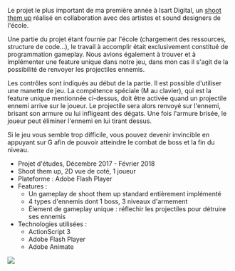 Le projet le plus important de ma première année à Isart Digital, un [shoot them up](https://fr.wikipedia.org/wiki/Shoot_%27em_up "Wikipedia") réalisé en collaboration avec des artistes et sound designers de l'école.

Une partie du projet étant fournie par l'école (chargement des ressources, structure de code...), le travail à accomplir était exclusivement constitué de programmation gameplay. Nous avions également à trouver et à implémenter une feature unique dans notre jeu, dans mon cas il s'agit de la possibilité de renvoyer les projectiles ennemis.

Les contrôles sont indiqués au début de la partie. Il est possible d'utiliser une manette de jeu. La compétence spéciale (M au clavier), qui est la feature unique mentionnée ci-dessus, doit être activée quand un projectile ennemi arrive sur le joueur. Le projectile sera alors renvoyé sur l'ennemi, brisant son armure ou lui infligeant des dégats. Une fois l'armure brisée, le joueur peut éliminer l'ennemi en lui tirant dessus.

Si le jeu vous semble trop difficile, vous pouvez devenir invincible en appuyant sur G afin de pouvoir atteindre le combat de boss et la fin du niveau.

+ Projet d'études, Décembre 2017 - Février 2018
+ Shoot them up, 2D vue de coté, 1 joueur
+ Plateforme : Adobe Flash Player
+ Features :
    - Un gameplay de shoot them up standard entièrement implémenté
    - 4 types d'ennemis dont 1 boss, 3 niveaux d'armement
    - Élement de gameplay unique : réflechir les projectiles pour détruire ses ennemis
+ Technologies utilisées :
    - ActionScript 3
    - Adobe Flash Player
    - Adobe Animate

![](°project-image°)